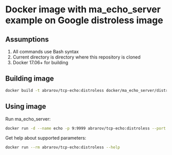 # Docker image with ma_echo_server example on Google distroless image

## Assumptions

1. All commands use Bash syntax
1. Current directory is directory where this repository is cloned
1. Docker 17.06+ for building

## Building image

```bash
docker build -t abrarov/tcp-echo:distroless docker/ma_echo_server/distroless
```

## Using image

Run ma_echo_server:

```bash
docker run -d --name echo -p 9:9999 abrarov/tcp-echo:distroless --port 9999 --inactivity-timeout 300
```

Get help about supported parameters:

```bash
docker run --rm abrarov/tcp-echo:distroless --help
```
